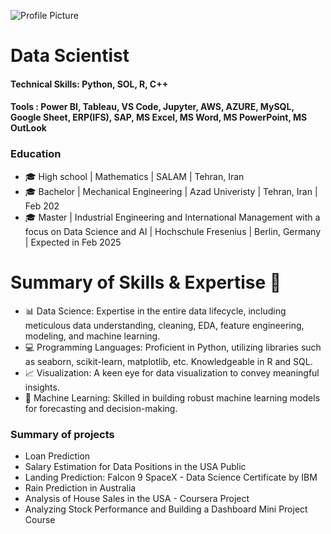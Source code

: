 ![Profile Picture](https://avatars.githubusercontent.com/u/134938081?s=96&v=4)

# Data Scientist

#### Technical Skills: Python, SOL, R, C++

#### Tools : Power BI, Tableau, VS Code, Jupyter, AWS, AZURE, MySQL, Google Sheet, ERP(IFS), SAP, MS Excel, MS Word, MS PowerPoint, MS OutLook

### Education

- 🎓 High school | Mathematics | SALAM | Tehran, Iran  
- 🎓 Bachelor | Mechanical Engineering | Azad Univeristy | Tehran, Iran | Feb 202
- 🎓 Master | Industrial Engineering and International Management with a focus on Data Science and AI | Hochschule Fresenius | Berlin, Germany | Expected in Feb 2025

# Summary of Skills & Expertise 🚀

- 📊 Data Science: Expertise in the entire data lifecycle, including meticulous data understanding, cleaning, EDA, feature engineering, modeling, and machine learning.
- 💻 Programming Languages: Proficient in Python, utilizing libraries such as seaborn, scikit-learn, matplotlib, etc. Knowledgeable in R and SQL.
- 📈 Visualization: A keen eye for data visualization to convey meaningful insights.
- 🤖 Machine Learning: Skilled in building robust machine learning models for forecasting and decision-making.

###  Summary of projects 

- Loan Prediction
- Salary Estimation for Data Positions in the USA Public
- Landing Prediction: Falcon 9 SpaceX - Data Science Certificate by IBM
- Rain Prediction in Australia
- Analysis of House Sales in the USA - Coursera Project
- Analyzing Stock Performance and Building a Dashboard Mini Project Course
